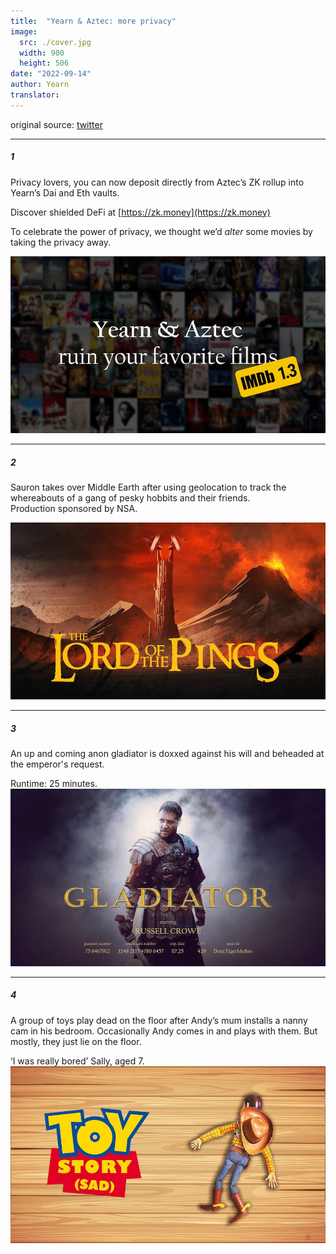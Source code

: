 ```yaml
---
title:  "Yearn & Aztec: more privacy"
image:
  src: ./cover.jpg
  width: 900
  height: 506
date: "2022-09-14"
author: Yearn
translator:
---
```

original source: [twitter](https://twitter.com/iearnfinance/status/1570141134357233664)

---

##### 1

Privacy lovers, you can now deposit directly from Aztec’s ZK rollup into Yearn’s Dai and Eth vaults.  

Discover shielded DeFi at [https://zk.money](https://zk.money)

To celebrate the power of privacy, we thought we’d *alter* some movies by taking the privacy away.

![](cover.jpg?w=900&h=506)

---

##### 2

Sauron takes over Middle Earth after using geolocation to track the whereabouts of a gang of pesky hobbits and their friends.  
Production sponsored by NSA.

![](image4.jpg?w=900&h=506)

---

##### 3
An up and coming anon gladiator is doxxed against his will and beheaded at the emperor's request.

Runtime: 25 minutes.
![](image1.jpg?w=900&h=506)

---
##### 4

A group of toys play dead on the floor after Andy’s mum installs a nanny cam in his bedroom. Occasionally Andy comes in and plays with them. But mostly, they just lie on the floor.

‘I was really bored’ Sally, aged 7.
![](image2.jpg?w=900&h=506)
